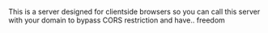 This is a server designed for clientside browsers so you can call this server with your domain to bypass CORS restriction and have.. freedom
